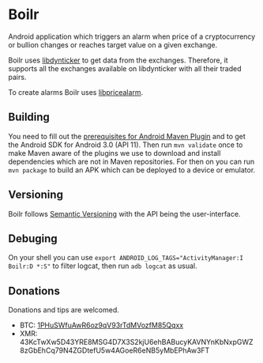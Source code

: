 # Boilr
Android application which triggers an alarm when price of a cryptocurrency or bullion changes or reaches target value on a given exchange.

Boilr uses [libdynticker](https://github.com/andrefbsantos/libdynticker) to get data from the exchanges. Therefore, it supports all the exchanges available on libdynticker with all their traded pairs.

To create alarms Boilr uses [libpricealarm](https://github.com/andrefbsantos/libpricealarm).

## Building
You need to fill out the [prerequisites for Android Maven Plugin](https://code.google.com/p/maven-android-plugin/wiki/GettingStarted) and to get the Android SDK for Android 3.0 (API 11). Then run `mvn validate` once to make Maven aware of the plugins we use to download and install dependencies which are not in Maven repositories. For then on you can run `mvn package` to build an APK which can be deployed to a device or emulator.

## Versioning
Boilr follows [Semantic Versioning](http://semver.org) with the API being the user-interface.

## Debuging
On your shell you can use `export ANDROID_LOG_TAGS="ActivityManager:I Boilr:D *:S"` to filter logcat, then run `adb logcat` as usual.

## Donations
Donations and tips are welcomed.

* BTC: [1PHuSWfuAwR6oz9qV93rTdMVozfM85Qqxx](bitcoin:1PHuSWfuAwR6oz9qV93rTdMVozfM85Qqxx)
* XMR: 43KcTwXw5D43YRE8MSG4D7X3S2kjU6ehBABucyKAVNYnKbNxpGWZ8zGbEhCq79N4ZGDtefU5w4AGoeR6eNB5yMbEPhAw3FT